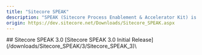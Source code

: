 ```yaml
---
title: "Sitecore SPEAK"
description: "SPEAK (Sitecore Process Enablement & Accelerator Kit) is a framework for developing Sitecore applications with a consistent interface quickly and easily. SPEAK gives you a predefined set of page layouts and components, and a predefined set of user experience guidelines."
origin: https://dev.sitecore.net/Downloads/Sitecore_SPEAK.aspx
---
```


<Card variant='outlineRaised' px={0} mb={8}>
<CardHeader>
## Sitecore SPEAK 3.0
</CardHeader>
<CardBody>
[Sitecore SPEAK 3.0 Initial Release](/downloads/Sitecore_SPEAK/3/Sitecore_SPEAK_3)\

</CardBody>          
</Card>